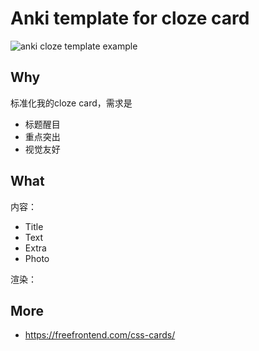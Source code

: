 # Anki template for cloze card 

![anki cloze template example](https://i.imgur.com/2SgReIj.png)

## Why 

标准化我的cloze card，需求是 

* 标题醒目
* 重点突出
* 视觉友好


## What 

内容：

* Title
* Text
* Extra
* Photo

渲染：

## More 

* https://freefrontend.com/css-cards/